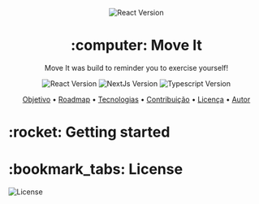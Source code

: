 

<p align="center">
  <img  src="https://github.com/Luksdantas/ReactJS-MoveIt/blob/main/public/favicon.png" style="align-self: center" alt="React Version"> 
<p>
    
<h1 align="center">:computer: Move It</h1>
<p align="center">Move It was build to reminder you to exercise yourself!</p>

<p align="center">
 <img  src="https://img.shields.io/github/package-json/dependency-version/Luksdantas/ReactJS-MoveIt/react" alt="React Version">
 <img  src="https://img.shields.io/github/package-json/dependency-version/Luksdantas/ReactJS-MoveIt/next" alt="NextJs Version">
 <img  src="https://img.shields.io/github/package-json/dependency-version/Luksdantas/ReactJS-MoveIt/dev/typescript" alt="Typescript Version">
</p>

<p align="center">
 <a href="#objetivo">Objetivo</a> •
 <a href="#roadmap">Roadmap</a> • 
 <a href="#tecnologias">Tecnologias</a> • 
 <a href="#contribuicao">Contribuição</a> • 
 <a href="#licenc-a">Licença</a> • 
 <a href="#autor">Autor</a>
</p>

<h1>:rocket: Getting started</h1>

<h1>:bookmark_tabs: License</h1>
 <img  src="https://img.shields.io/github/license/Luksdantas/ReactJS-MoveIt" alt="License">

